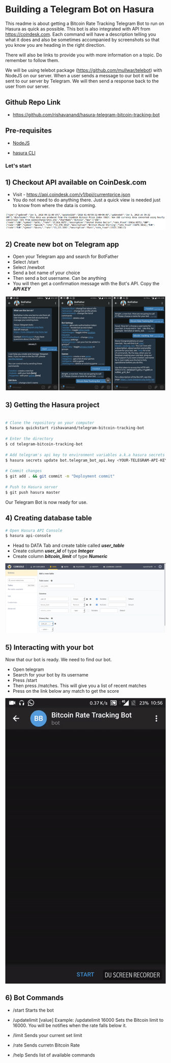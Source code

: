 # Building a Telegram Bot on Hasura

This readme is about getting a Bitcoin Rate Tracking Telegram Bot to run on Hasura as quick as possible. This bot is also integrated with API from https://coindesk.com. Each command will have a description telling you what it does and also be sometimes accompanied by screenshots so that you know you are heading in the right direction.

There will also be links to provide you with more information on a topic. Do remember to follow them.

We will be using telebot package (https://github.com/mullwar/telebot) with NodeJS on our server. When a user sends a message to our bot it will be sent to our server by Telegram. We will then send a response back to the user from our server.

## Github Repo Link
* https://github.com/rishavanand/hasura-telegram-bitcoin-tracking-bot

## Pre-requisites

* [NodeJS](https://nodejs.org)

* [hasura CLI](https://docs.hasura.io/0.15/manual/install-hasura-cli.html)

### Let's start

## 1) Checkout API available on CoinDesk.com

* Visit - https://api.coindesk.com/v1/bpi/currentprice.json
* You do not need to do anything there. Just a quick view is needed just to know from where the data is coming.

![CoinBase API](https://github.com/rishavanand/hasura-telegram-bitcoin-tracking-bot/raw/master/assets/coinbase.png "CoinBase API")

## 2) Create new bot on Telegram app

* Open your Telegram app and search for BotFather
* Select /start
* Select /newbot
* Send a bot name of your choice
* Then send a bot username. Can be anything
* You will then get a confirmation message with the Bot's API. Copy the ***API KEY*** 

![Bot create](https://github.com/rishavanand/hasura-telegram-bitcoin-tracking-bot/raw/master/assets/bot_create.jpeg "Bot create")

## 3) Getting the Hasura project

```sh

# Clone the repository on your computer
$ hasura quickstart rishavanand/telegram-bitcoin-tracking-bot

# Enter the directory
$ cd telegram-bitcoin-tracking-bot

# Add telegram's api key to environment variables a.k.a hasura secrets
$ hasura secrets update bot.telegram_bot_api.key <YOUR-TELEGRAM-API-KEY>

# Commit changes
$ git add . && git commit -m "Deployment commit"

# Push to Hasura server
$ git push hasura master

```

Our Telegram Bot is now ready for use.

## 4) Creating database table

```sh
# Open Hasura API Console
$ hasura api-console

```

* Head to DATA Tab and create table called ***user_table***
* Create column ***user_id*** of type ***Integer***
* Create column ***bitcoin_limit*** of type ***Numeric***

![Create table](https://github.com/rishavanand/hasura-telegram-bitcoin-tracking-bot/raw/master/assets/create_table.png "Create table")

## 5) Interacting with your bot

Now that our bot is ready. We need to find our bot.

* Open telegram
* Search for your bot by its username
* Press /start
* Then press /matches. This will give you a list of recent matches
* Press on the link below any match to get the score

![Bot interaction](https://github.com/rishavanand/hasura-telegram-bitcoin-tracking-bot/raw/master/assets/bot_interaction.gif "Bot interaction")

## 6) Bot Commands

* /start
Starts the bot

* /updatelimit [value]
Example: /updatelimit 16000
Sets the Bitcoin limit to 16000. You will be notifies when the rate falls below it.

* /limit
Sends your current set limit

* /rate
Sends curretn Bitcoin Rate

* /help
Sends list of available commands

